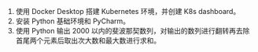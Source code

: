 1. 使用 Docker Desktop 搭建 Kubernetes 环境，并创建 K8s dashboard。
2. 安装 Python 基础环境和 PyCharm。
3. 使用 Python 输出 2000 以内的斐波那契数列，对输出的数列进行翻转再去除首尾两个元素后取出次大数和最大数进行求和。
